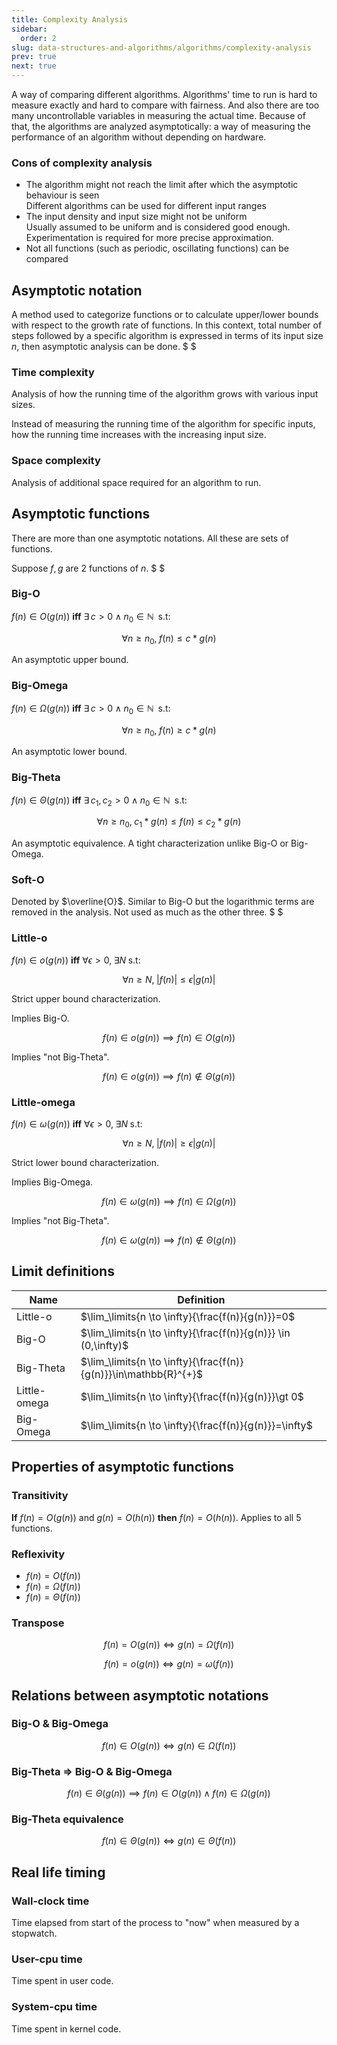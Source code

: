 ```yaml
---
title: Complexity Analysis
sidebar:
  order: 2
slug: data-structures-and-algorithms/algorithms/complexity-analysis
prev: true
next: true
---
```


A way of comparing different algorithms. Algorithms' time to run is hard to
measure exactly and hard to compare with fairness. And also there are too many
uncontrollable variables in measuring the actual time. Because of that, the
algorithms are analyzed asymptotically: a way of measuring the performance of an
algorithm without depending on hardware.

### Cons of complexity analysis

- The algorithm might not reach the limit after which the asymptotic behaviour
  is seen  
  Different algorithms can be used for different input ranges
- The input density and input size might not be uniform  
  Usually assumed to be uniform and is considered good enough. Experimentation
  is required for more precise approximation.
- Not all functions (such as periodic, oscillating functions) can be compared

## Asymptotic notation

A method used to categorize functions or to calculate upper/lower bounds with
respect to the growth rate of functions. In this context, total number of steps
followed by a specific algorithm is expressed in terms of its input size $n$,
then asymptotic analysis can be done. $ $

### Time complexity

Analysis of how the running time of the algorithm grows with various input
sizes.

Instead of measuring the running time of the algorithm for specific inputs, how
the running time increases with the increasing input size.

### Space complexity

Analysis of additional space required for an algorithm to run.

## Asymptotic functions

There are more than one asymptotic notations. All these are sets of functions.

Suppose $f,g$ are 2 functions of $n$. $ $

### Big-O

$f(n) \in O(g(n))$ **iff**
$\exists\, c \gt 0 \land  n_0 \in \mathbb{N}\;\; \text{s.t}$:

```math
\forall n \ge n_0,\; f(n) \le c* g(n)
```

An asymptotic upper bound.

### Big-Omega

$f(n) \in \Omega(g(n))$ **iff**
$\exists\, c \gt 0 \land  n_0 \in \mathbb{N}\;\; \text{s.t}$:

```math
\forall n \ge n_0,\; f(n) \ge c* g(n)
```

An asymptotic lower bound.

### Big-Theta

$f(n) \in \Theta(g(n))$ **iff**
$\exists\, c_1, c_2 \gt 0 \land  n_0 \in \mathbb{N}\;\; \text{s.t}$:

```math
\forall n \ge n_0,\; c_1 * g(n) \le f(n) \le c_2* g(n)
```

An asymptotic equivalence. A tight characterization unlike Big-O or Big-Omega.

### Soft-O

Denoted by $\overline{O}$. Similar to Big-O but the logarithmic terms are
removed in the analysis. Not used as much as the other three. $ $

### Little-o

$f(n) \in o(g(n))$ **iff** $\forall \epsilon \gt 0,\;\exists N\;\text{s.t}$:

```math
\forall n \ge N,\;|f(n)|\le\epsilon|g(n)|
```

Strict upper bound characterization.

Implies Big-O.

```math
f(n) \in o(g(n)) \implies f(n) \in O(g(n))
```

Implies "not Big-Theta".

```math
f(n) \in o(g(n)) \implies f(n) \not\in \Theta(g(n))
```

### Little-omega

$f(n) \in \omega(g(n))$ **iff**
$\forall \epsilon \gt 0,\;\exists N\;\text{s.t}$:

```math
\forall n \ge N,\;|f(n)|\ge\epsilon|g(n)|
```

Strict lower bound characterization.

Implies Big-Omega.

```math
f(n) \in \omega(g(n)) \implies f(n) \in \Omega(g(n))
```

Implies "not Big-Theta".

```math
f(n) \in \omega(g(n)) \implies f(n) \not\in \Theta(g(n))
```

## Limit definitions

| Name         | Definition                                                       |
| ------------ | ---------------------------------------------------------------- |
| Little-o     | $\lim_\limits{n \to \infty}{\frac{f(n)}{g(n)}}=0$                |
| Big-O        | $\lim_\limits{n \to \infty}{\frac{f(n)}{g(n)}} \in (0,\infty)$   |
| Big-Theta    | $\lim_\limits{n \to \infty}{\frac{f(n)}{g(n)}}\in\mathbb{R}^{+}$ |
| Little-omega | $\lim_\limits{n \to \infty}{\frac{f(n)}{g(n)}}\gt 0$             |
| Big-Omega    | $\lim_\limits{n \to \infty}{\frac{f(n)}{g(n)}}=\infty$           |

## Properties of asymptotic functions

### Transitivity

**If** $f(n) = O(g(n))$ and $g(n) = O(h(n))$ **then** $f(n) = O(h(n))$. Applies
to all 5 functions.

### Reflexivity

- $f(n) = O(f(n))$
- $f(n) = \Omega(f(n))$
- $f(n) = \Theta(f(n))$

### Transpose

```math
f(n) = O(g(n))
\iff
g(n) = \Omega(f(n))
```

```math
f(n) = o(g(n))
\iff
g(n) = \omega(f(n))

```

## Relations between asymptotic notations

### Big-O & Big-Omega

```math
f(n) \in O(g(n)) \iff g(n) \in \Omega(f(n))
```

### Big-Theta => Big-O & Big-Omega

```math
f(n) \in \Theta(g(n)) \implies
f(n) \in O(g(n)) \land
f(n) \in \Omega(g(n))
```

### Big-Theta equivalence

```math
f(n) \in \Theta(g(n)) \iff g(n) \in \Theta(f(n))
```

## Real life timing

### Wall-clock time

Time elapsed from start of the process to "now" when measured by a stopwatch.

### User-cpu time

Time spent in user code.

### System-cpu time

Time spent in kernel code.
